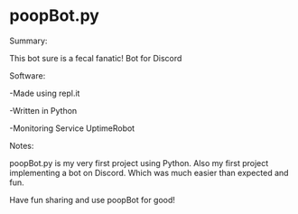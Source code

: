 # poopBot.py

Summary:


This bot sure is a fecal fanatic! Bot for Discord


Software:


-Made using repl.it

-Written in Python

-Monitoring Service UptimeRobot


Notes:


poopBot.py is my very first project using Python. Also my first project implementing a bot on Discord. Which was much easier than expected and fun.

Have fun sharing and use poopBot for good!
